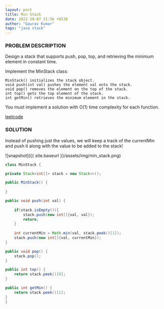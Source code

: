 ```yaml
---
layout: post
title: Min Stack
date: 2022-10-07 21:56 +0530
author: "Gaurav Kumar"
tags: "java stack"
---
```


### PROBLEM DESCRIPTION

Design a stack that supports push, pop, top, and retrieving the minimum element in constant time.

Implement the MinStack class:

    MinStack() initializes the stack object.
    void push(int val) pushes the element val onto the stack.
    void pop() removes the element on the top of the stack.
    int top() gets the top element of the stack.
    int getMin() retrieves the minimum element in the stack.

You must implement a solution with O(1) time complexity for each function.

[leetcode](https://leetcode.com/problems/min-stack/)

### SOLUTION

Instead of pushing just the values, we will keep a track of the currentMin and push it along with the value to be added to the stack!

![snapshot]({{ site.baseurl }}/assets/img/min_stack.png)

```java
class MinStack {

private Stack<int[]> stack = new Stack<>();

public MinStack() {
    
}

public void push(int val) {
    
    if(stack.isEmpty()){
        stack.push(new int[]{val, val});
        return;
    }
    
    int currentMin = Math.min(val, stack.peek()[1]);
    stack.push(new int[]{val, currentMin});
}

public void pop() {
    stack.pop();
}

public int top() {
    return stack.peek()[0];
}

public int getMin() {
    return stack.peek()[1];
}
}
```
